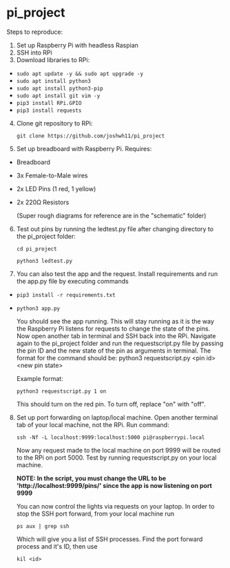 # pi_project

Steps to reproduce:

1. Set up Raspberry Pi with headless Raspian
2. SSH into RPi
3. Download libraries to RPi:

* ```sudo apt update -y && sudo apt upgrade -y```
* ```sudo apt install python3```
* ```sudo apt install python3-pip```
* ```sudo apt install git vim -y```
* ```pip3 install RPi.GPIO```
* ```pip3 install requests```

4. Clone git repository to RPi:

    ```git clone https://github.com/joshwh11/pi_project```

5. Set up breadboard with Raspberry Pi. Requires:
* Breadboard
* 3x Female-to-Male wires
* 2x LED Pins (1 red, 1 yellow)
* 2x 220Ω Resistors 

    (Super rough diagrams for reference are in the "schematic" folder)

6. Test out pins by running the ledtest.py file after changing directory to the pi_project folder:

    ```cd pi_project```
    
    ```python3 ledtest.py```
    
7. You can also test the app and the request. Install requirements and run the app.py file by executing commands
    
* ```pip3 install -r requirements.txt```
* ```python3 app.py```

    You should see the app running. This will stay running as it is the way the Raspberry Pi listens for requests to change the state of the pins.
    Now open another tab in terminal and SSH back into the RPi. Navigate again to the pi_project folder and run the requestscript.py file by passing the pin ID and 
    the new state of the pin as arguments in terminal. The format for the command should be: python3 requestscript.py \<pin id> \<new pin state>
    
    Example format:
    
    ```python3 requestscript.py 1 on```
    
    This should turn on the red pin. To turn off, replace "on" with "off".

8. Set up port forwarding on laptop/local machine. Open another terminal tab of your local machine, not the RPi. Run command:

    ```ssh -Nf -L localhost:9999:localhost:5000 pi@raspberrypi.local```
    
    Now any request made to the local machine on port 9999 will be routed to the RPi on port 5000. Test by running requestscript.py on your local machine.
    
    **NOTE: In the script, you must change the URL to be 'http://localhost:9999/pins/' since the app is now listening on port 9999**
    
    You can now control the lights via requests on your laptop. In order to stop the SSH port forward, from your local machine run
    
    ```ps aux | grep ssh```
    
    Which will give you a list of SSH processes. Find the port forward process and it's ID, then use
    
    ```kil <id>```
